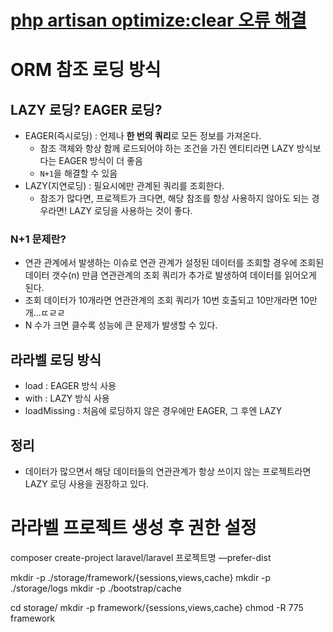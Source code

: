 # [php artisan optimize:clear 오류 해결](https://velog.io/@bona/Laravel-php-artisan-cache-permission-%ED%95%B4%EA%B2%B0)

# ORM 참조 로딩 방식  
## LAZY 로딩? EAGER 로딩?
- EAGER(즉시로딩) : 언제나 **한 번의 쿼리**로 모든 정보를 가져온다. 
  - 참조 객체와 항상 함께 로드되어야 하는 조건을 가진 엔티티라면 LAZY 방식보다는 EAGER 방식이 더 좋음 
  - `N+1`을 해결할 수 있음 
- LAZY(지연로딩) : 필요시에만 관계된 쿼리를 조회한다. 
  - 참조가 많다면, 프로젝트가 크다면, 해당 참조를 항상 사용하지 않아도 되는 경우라면! LAZY 로딩을 사용하는 것이 좋다. 

### N+1 문제란? 
- 연관 관계에서 발생하는 이슈로 연관 관계가 설정된 데이터를 조회할 경우에 조회된 데이터 갯수(n) 만큼 연관관계의 조회 쿼리가 추가로 발생하여 데이터를 읽어오게 된다.
- 조회 데이터가 10개라면 연관관계의 조회 쿼리가 10번 호출되고 10만개라면 10만개...ㄸㄹㄹ
- N 수가 크면 클수록 성능에 큰 문제가 발생할 수 있다.


## 라라벨 로딩 방식
- load : EAGER 방식 사용
- with : LAZY 방식 사용
- loadMissing : 처음에 로딩하지 않은 경우에만 EAGER, 그 후엔 LAZY 

## 정리
- 데이터가 많으면서 해당 데이터들의 연관관계가 항상 쓰이지 않는 프로젝트라면 LAZY 로딩 사용을 권장하고 있다. 

# 라라벨 프로젝트 생성 후 권한 설정
composer create-project laravel/laravel 프로젝트명 —prefer-dist

mkdir -p ./storage/framework/{sessions,views,cache}
mkdir -p ./storage/logs
mkdir -p ./bootstrap/cache

cd storage/
mkdir -p framework/{sessions,views,cache}
chmod -R 775 framework
